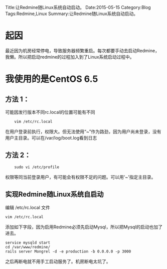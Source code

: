 Title:让Redmine随Linux系统自动启动。
Date:2015-05-15
Category:Blog
Tags:Redmine,Linux
Summary:让Redmine随Linux系统自动启动。

# 起因

最近因为机房经常停电，导致服务器频繁重启。每次都要手动去启动Redmine，我懒。所以把启动redmine的过程加入到了Linux系统启动过程中。

# 我使用的是CentOS 6.5

## 方法 1：


可能因发行版本不同rc.local的位置可能有不同 

		vim /etc/rc.local



在用户登录前执行，权限大。但无法使用“~”作为路劲，因为用户尚未登录，没有用户主目录。可以在/var/log/boot.log看到日志

## 方法 2：

		sudo vi /etc/profile

权限等同当前登录用户，有可能会有权限不足的问题。可以用'~'指定主目录。

## 实现Redmine随Linux系统自启动	

编辑 /etc/rc.local 文件

	vim /etc/rc.local

添加如下字段，因为启用Redmine必须先启动Mysql，所以把Mysql的启动也加了进去。

	service mysqld start
	cd /var/www/redmine/
	rails server Mongrel -d -e production -b 0.0.0.0 -p 3000


之后再断电就不用手工启动服务了。机房断电太坑了。
